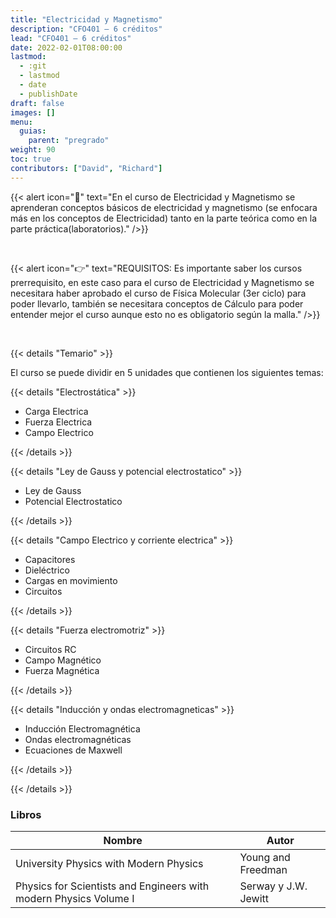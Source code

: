 ```yaml
---
title: "Electricidad y Magnetismo"
description: "CFO401 — 6 créditos"
lead: "CFO401 — 6 créditos"
date: 2022-02-01T08:00:00
lastmod:
  - :git
  - lastmod
  - date
  - publishDate
draft: false
images: []
menu:
  guias:
    parent: "pregrado"
weight: 90
toc: true
contributors: ["David", "Richard"]
---
```


{{< alert icon="📌" text="En el curso de Electricidad y Magnetismo se aprenderan conceptos básicos de electricidad y magnetismo (se enfocara más en los conceptos de Electricidad) tanto en la parte teórica como en la parte práctica(laboratorios)." />}}

<br>

{{< alert icon="👉" text="REQUISITOS: Es importante saber los cursos prerrequisito, en este caso para el curso de Electricidad y Magnetismo se necesitara haber aprobado el curso de Física Molecular (3er ciclo) para poder llevarlo, también se necesitara conceptos de Cálculo para poder entender mejor el curso aunque esto no es obligatorio según la malla." />}}

<br>

{{< details "Temario" >}}

El curso se puede dividir en 5 unidades que contienen los siguientes temas:

{{< details "Electrostática" >}}

* Carga Electrica
* Fuerza Electrica
* Campo Electrico

{{< /details >}}

{{< details "Ley de Gauss y potencial electrostatico" >}}

* Ley de Gauss
* Potencial Electrostatico

{{< /details >}}

{{< details "Campo Electrico y corriente electrica" >}}

* Capacitores
* Dieléctrico
* Cargas en movimiento
* Circuitos

{{< /details >}}

{{< details "Fuerza electromotriz" >}}

* Circuitos RC
* Campo Magnético
* Fuerza Magnética

{{< /details >}}

{{< details "Inducción y ondas electromagneticas" >}}

* Inducción Electromagnética
* Ondas electromagnéticas
* Ecuaciones de Maxwell

{{< /details >}}

{{< /details >}}

### Libros

| Nombre | Autor |
| --- | --- |
| University Physics with Modern Physics | Young and Freedman |
| Physics for Scientists and Engineers with modern Physics Volume I | Serway y J.W. Jewitt |
